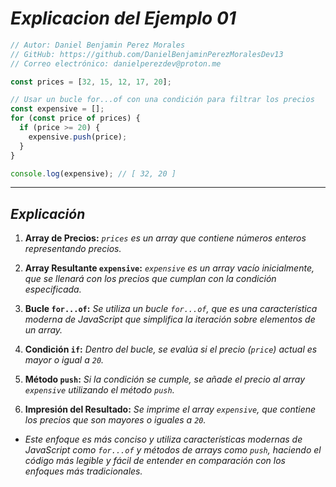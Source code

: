<!-- Autor: Daniel Benjamin Perez Morales -->
<!-- GitHub: https://github.com/DanielBenjaminPerezMoralesDev13 -->
<!-- GitLab: https://gitlab.com/DanielBenjaminPerezMoralesDev13 -->
<!-- Correo electrónico: danielperezdev@proton.me -->

# ***Explicacion del Ejemplo 01***

```javascript
// Autor: Daniel Benjamin Perez Morales
// GitHub: https://github.com/DanielBenjaminPerezMoralesDev13
// Correo electrónico: danielperezdev@proton.me

const prices = [32, 15, 12, 17, 20];

// Usar un bucle for...of con una condición para filtrar los precios
const expensive = [];
for (const price of prices) {
  if (price >= 20) {
    expensive.push(price);
  }
}

console.log(expensive); // [ 32, 20 ]
```

---

## ***Explicación***

1. **Array de Precios:** *`prices` es un array que contiene números enteros representando precios.*

2. **Array Resultante `expensive`:** *`expensive` es un array vacío inicialmente, que se llenará con los precios que cumplan con la condición especificada.*

3. **Bucle `for...of`:** *Se utiliza un bucle `for...of`, que es una característica moderna de JavaScript que simplifica la iteración sobre elementos de un array.*

4. **Condición `if`:** *Dentro del bucle, se evalúa si el precio (`price`) actual es mayor o igual a `20`.*

5. **Método `push`:** *Si la condición se cumple, se añade el precio al array `expensive` utilizando el método `push`.*

6. **Impresión del Resultado:** *Se imprime el array `expensive`, que contiene los precios que son mayores o iguales a `20`.*

- *Este enfoque es más conciso y utiliza características modernas de JavaScript como `for...of` y métodos de arrays como `push`, haciendo el código más legible y fácil de entender en comparación con los enfoques más tradicionales.*
